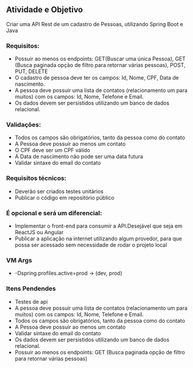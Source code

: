 ## Atividade e Objetivo

Criar uma API Rest de um cadastro de Pessoas, utilizando Spring Boot e Java

### Requisitos:

* Possuir ao menos os endpoints: GET(Buscar uma única Pessoa), GET (Busca paginada opção de filtro para retornar várias pessoas), POST, PUT, DELETE
* O cadastro de pessoa deve ter os campos: Id, Nome, CPF, Data de nascimento.
* A pessoa deve possuir uma lista de contatos (relacionamento um para muitos) com os campos: Id, Nome, Telefone e Email.
* Os dados devem ser persistidos utilizando um banco de dados relacional.
### Validações:

* Todos os campos são obrigatórios, tanto da pessoa como do contato
* A Pessoa deve possuir ao menos um contato
* O CPF deve ser um CPF válido
* A Data de nascimento não pode ser uma data futura
* Validar sintaxe do email do contato

### Requisitos técnicos:

* Deverão ser criados testes unitários
* Publicar o código em repositório público

### É opcional e será um diferencial:

* Implementar o front-end para consumir a API.Desejável que seja em ReactJS ou Angular
* Publicar a aplicação na internet utilizando algum provedor, para que possa ser acessado sem necessidade de rodar o projeto local

### VM Args
* -Dspring.profiles.active=prod -> (dev, prod)

### Itens Pendendes
* Testes de api
* A pessoa deve possuir uma lista de contatos (relacionamento um para muitos) com os campos: Id, Nome, Telefone e Email.
* Todos os campos são obrigatórios, tanto da pessoa como do contato
* A Pessoa deve possuir ao menos um contato
* Validar sintaxe do email do contato
* Os dados devem ser persistidos utilizando um banco de dados relacional.
* Possuir ao menos os endpoints: GET (Busca paginada opção de filtro para retornar várias pessoas)